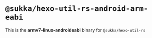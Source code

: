 # `@sukka/hexo-util-rs-android-arm-eabi`

This is the **armv7-linux-androideabi** binary for `@sukka/hexo-util-rs`
